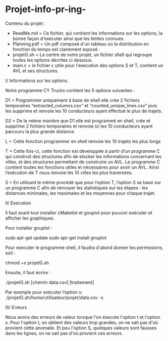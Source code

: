 # Projet-info-pr-ing-

Contenu du projet :

- ReadMe.md = Ce fichier, qui contient les informations sur les options, la bonne façon d'executer ainsi que les limites connues.
- Planning.pdf = Un pdf composé d'un tableau où la distribution en fonction du temps est clairement exposé.
- projetG.sh = Le centre de notre projet, un fichier shell qui regroupe toutes les options décrites ci dessous.
- main.c = le fichier c utile pour l'execution des options S et T, contient un AVL et ses structures.

I/ Informations sur les options.

Notre programme CY Trucks contient les 5 options suivantes : 

D1 = Programmer uniquement à base de shell elle crée 2 fichiers temporaires “extracted_columns.csv” et “counted_unique_lines.csv” puis les supprime et renvoie les 10 conducteurs ayant effectué le plus de trajets. 

D2 = De la même manière que D1 elle est programmé en shell, crée et supprime 2 fichiers temporaires et renvoie ici les 10 conducteurs ayant parcouru la plus grande distance.

L = Cette fonction programmer en shell renvoie les 10 trajets les plus longs

T = Cette fois-ci, cette fonction est développée à partir d’un programme C qui construit des structures afin de stocker les informations concernant les villes, et des structures permettant de construire un AVL. Le programme C contient toutes les fonctions utiles et nécessaires pour avoir un AVL. Ainsi l’exécution de T nous renvoie les 10 villes les plus traversées.

S = En utilisant le même procédé que pour l’option T, l’option S se base sur un programme C afin de renvoyer les statistiques sur les étapes  : les distances minimales, les maximales et les moyennes pour chaque trajet.

II/ Execution

Il faut avant tout installer cMakelist et gnuplot pour pouvoir exécuter et afficher les graphiques.

Pour installer gnuplot :

sudo apt-get update
sudo apt-get install gnuplot

Pour executer le programme shell, il faudra d'abord donner les permissions, soit : 

  chmod +x projetG.sh 

Ensuite, il faut écrire : 

 ./projetG.sh [chemin data.csv] [traitement]
 
 Par exemple pour exécuter l’option s:
 ./projetG.sh/home/utilisateur/projet/data.csv -s

 III/ Erreurs

 Nous avons des erreurs de valeur lorsque l'on éxecute l'option t et l'option s. Pour l'option t, on obtient des valeurs trop grandes, on ne sait pas d'où provient cette anomalie. Et pou l'option S, quelques valeurs sont fausses dans les lignes, on ne sait pas d'où provient ces erreurs.
